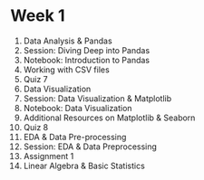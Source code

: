 # Week 1
1. Data Analysis & Pandas
2. Session: Diving Deep into Pandas
3. Notebook: Introduction to Pandas
4. Working with CSV files
5. Quiz 7
6. Data Visualization
7. Session: Data Visualization & Matplotlib
8. Notebook: Data Visualization
9. Additional Resources on Matplotlib & Seaborn
10. Quiz 8
11. EDA & Data Pre-processing
12. Session: EDA & Data Preprocessing
13. Assignment 1
14. Linear Algebra & Basic Statistics
